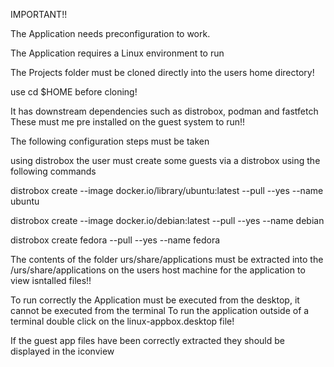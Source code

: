 IMPORTANT!!


The Application needs preconfiguration to work.

The Application requires a Linux environment to run

The Projects folder must be cloned directly into the users home directory!

use cd $HOME before cloning!

It has downstream dependencies such as distrobox, podman and fastfetch
These must me pre installed on the guest system to run!!

The following configuration steps must be taken

using distrobox the user must create some guests via a distrobox using the following commands

distrobox create --image docker.io/library/ubuntu:latest --pull --yes --name ubuntu

distrobox create --image docker.io/debian:latest --pull --yes --name debian

distrobox create fedora --pull --yes --name fedora


The contents of the folder urs/share/applications must be extracted into the  
/urs/share/applications on the users host machine for the application to view isntalled files!!


To run correctly the Application must be executed from the desktop, it cannot be executed from the terminal
To run the application outside of a terminal double click on the linux-appbox.desktop file!

If the guest app files have been correctly extracted they should be displayed in the iconview




